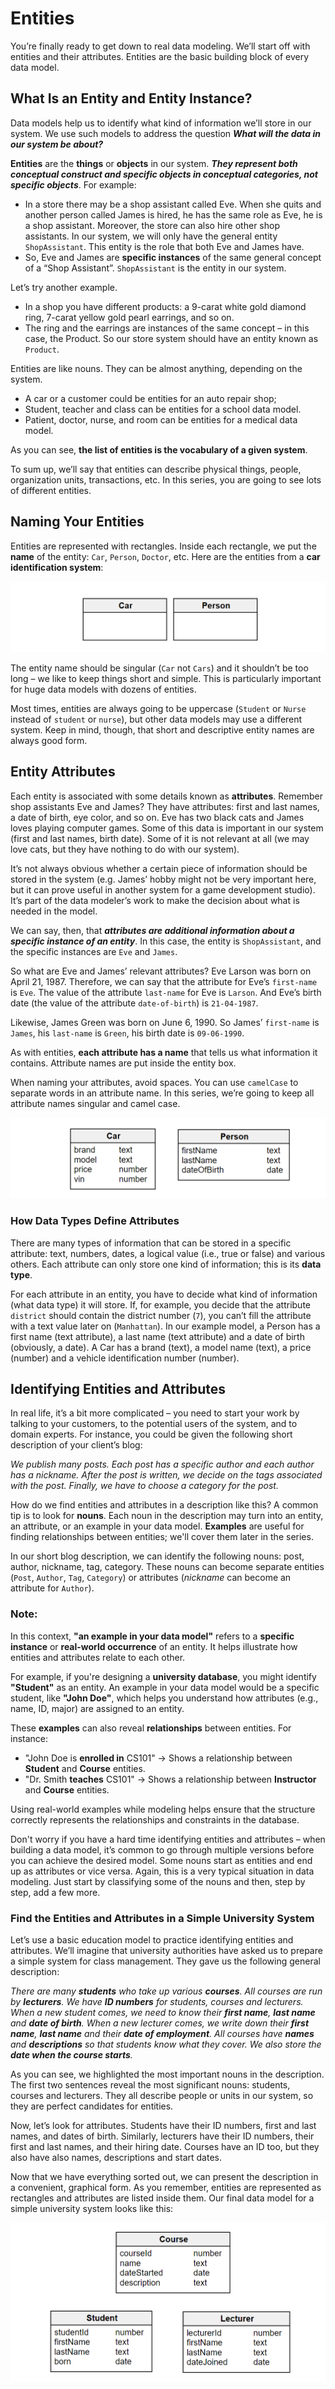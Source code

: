 # Entities

You’re finally ready to get down to real data modeling. We’ll start off with entities and their attributes. Entities are the basic building block of every data model.

## What Is an Entity and Entity Instance?

Data models help us to identify what kind of information we’ll store in our system. We use such models to address the question ***What will the data in our system be about?***

**Entities** are the **things** or **objects** in our system. ***They represent both conceptual construct and specific objects in conceptual categories, not specific objects***. For example:

  + In a store there may be a shop assistant called Eve. When she quits and another person called James is hired, he has the same role as Eve, he is a shop assistant. Moreover, the store can also hire other shop assistants. In our system, we will only have the general entity `ShopAssistant`. This entity is the role that both Eve and James have.
  + So, Eve and James are **specific instances** of the same general concept of a “Shop Assistant”. `ShopAssistant` is the entity in our system.

Let’s try another example.

  + In a shop you have different products: a 9-carat white gold diamond ring, 7-carat yellow gold pearl earrings, and so on.
  + The ring and the earrings are instances of the same concept – in this case, the Product. So our store system should have an entity known as `Product`.

Entities are like nouns. They can be almost anything, depending on the system.

  + A car or a customer could be entities for an auto repair shop; 
  + Student, teacher and class can be entities for a school data model.
  + Patient, doctor, nurse, and room can be entities for a medical data model.
  
As you can see, **the list of entities is the vocabulary of a given system**.

To sum up, we’ll say that entities can describe physical things, people, organization units, transactions, etc. In this series, you are going to see lots of different entities.

## Naming Your Entities

Entities are represented with rectangles. Inside each rectangle, we put the **name** of the entity: `Car`, `Person`, `Doctor`, etc. Here are the entities from a **car identification system**:

<img src="1-img-001.png"/>

The entity name should be singular (`Car` not `Cars`) and it shouldn’t be too long – we like to keep things short and simple. This is particularly important for huge data models with dozens of entities.

Most times, entities are always going to be uppercase (`Student` or `Nurse` instead of `student` or `nurse`), but other data models may use a different system. Keep in mind, though, that short and descriptive entity names are always good form.

## Entity Attributes

Each entity is associated with some details known as **attributes**. Remember shop assistants Eve and James? They have attributes: first and last names, a date of birth, eye color, and so on. Eve has two black cats and James loves playing computer games. Some of this data is important in our system (first and last names, birth date). Some of it is not relevant at all (we may love cats, but they have nothing to do with our system).

It’s not always obvious whether a certain piece of information should be stored in the system (e.g. James’ hobby might not be very important here, but it can prove useful in another system for a game development studio). It’s part of the data modeler’s work to make the decision about what is needed in the model.

We can say, then, that ***attributes are additional information about a specific instance of an entity***. In this case, the entity is `ShopAssistant`, and the specific instances are `Eve` and `James`.

So what are Eve and James’ relevant attributes? Eve Larson was born on April 21, 1987. Therefore, we can say that the attribute for Eve’s `first-name` is `Eve`. The value of the attribute `last-name` for Eve is `Larson`. And Eve’s birth date (the value of the attribute `date-of-birth`) is `21-04-1987`.

Likewise, James Green was born on June 6, 1990. So James’ `first-name` is `James`, his `last-name` is `Green`, his birth date is `09-06-1990`.

As with entities, **each attribute has a name** that tells us what information it contains. Attribute names are put inside the entity box.

When naming your attributes, avoid spaces. You can use `camelCase` to separate words in an attribute name. In this series, we’re going to keep all attribute names singular and camel case.

<img src="1-img-002.png"/>

### **How Data Types Define Attributes**

There are many types of information that can be stored in a specific attribute: text, numbers, dates, a logical value (i.e., true or false) and various others. Each attribute can only store one kind of information; this is its **data type**.

For each attribute in an entity, you have to decide what kind of information (what data type) it will store. If, for example, you decide that the attribute `district` should contain the district number (`7`), you can’t fill the attribute with a text value later on (`Manhattan`). In our example model, a Person has a first name (text attribute), a last name (text attribute) and a date of birth (obviously, a date). A Car has a brand (text), a model name (text), a price (number) and a vehicle identification number (number).

## Identifying Entities and Attributes

In real life, it’s a bit more complicated – you need to start your work by talking to your customers, to the potential users of the system, and to domain experts. For instance, you could be given the following short description of your client’s blog:

_We publish many posts. Each post has a specific author and each author has a nickname. After the post is written, we decide on the tags associated with the post. Finally, we have to choose a category for the post._

How do we find entities and attributes in a description like this? A common tip is to look for **nouns**. Each noun in the description may turn into an entity, an attribute, or an example in your data model. **Examples** are useful for finding relationships between entities; we'll cover them later in the series.

In our short blog description, we can identify the following nouns: post, author, nickname, tag, category. These nouns can become separate entities (`Post`, `Author`, `Tag`, `Category`) or attributes (_nickname_ can become an attribute for `Author`).

### **Note**:

In this context, **"an example in your data model"** refers to a **specific instance** or **real-world occurrence** of an entity. It helps illustrate how entities and attributes relate to each other.  

For example, if you're designing a **university database**, you might identify **"Student"** as an entity. An example in your data model would be a specific student, like **"John Doe"**, which helps you understand how attributes (e.g., name, ID, major) are assigned to an entity.  

These **examples** can also reveal **relationships** between entities. For instance:  
- "John Doe is **enrolled in** CS101" → Shows a relationship between **Student** and **Course** entities.  
- "Dr. Smith **teaches** CS101" → Shows a relationship between **Instructor** and **Course** entities.  

Using real-world examples while modeling helps ensure that the structure correctly represents the relationships and constraints in the database.

Don't worry if you have a hard time identifying entities and attributes – when building a data model, it’s common to go through multiple versions before you can achieve the desired model. Some nouns start as entities and end up as attributes or vice versa. Again, this is a very typical situation in data modeling. Just start by classifying some of the nouns and then, step by step, add a few more.

### **Find the Entities and Attributes in a Simple University System**

Let’s use a basic education model to practice identifying entities and attributes. We’ll imagine that university authorities have asked us to prepare a simple system for class management. They gave us the following general description:

_There are many **students** who take up various **courses**. All courses are run by **lecturers**. We have **ID numbers** for students, courses and lecturers. When a new student comes, we need to know their **first name**, **last name** and **date of birth**. When a new lecturer comes, we write down their **first name**, **last name** and their **date of employment**. All courses have **names** and **descriptions** so that students know what they cover. We also store the **date when the course starts**._

As you can see, we highlighted the most important nouns in the description. The first two sentences reveal the most significant nouns: students, courses and lecturers. They all describe people or units in our system, so they are perfect candidates for entities.

Now, let’s look for attributes. Students have their ID numbers, first and last names, and dates of birth. Similarly, lecturers have their ID numbers, their first and last names, and their hiring date. Courses have an ID too, but they also have also names, descriptions and start dates.

Now that we have everything sorted out, we can present the description in a convenient, graphical form. As you remember, entities are represented as rectangles and attributes are listed inside them. Our final data model for a simple university system looks like this:

<img src="1-img-003.png"/>

